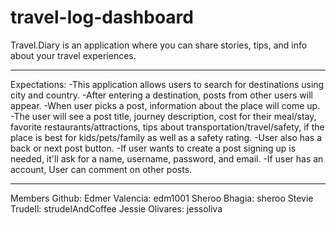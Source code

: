 # travel-log-dashboard

Travel.Diary is an application where you can share stories, tips, and info about your travel experiences.

-----------------------
Expectations:
-This application allows users to search for destinations using city and country. 
-After entering a destination, posts from other users will appear.
-When user picks a post, information about the place will come up. 
-The user will see a post title, journey description, cost for their meal/stay, favorite restaurants/attractions, tips about transportation/travel/safety, if the place is best for kids/pets/family as well as a safety rating.
-User also has a back or next post button.
-If user wants to create a post signing up is needed, it'll ask for a name, username, password, and email.
-If user has an account, User can comment on other posts.

-----------------------
Members Github:
Edmer Valencia: edm1001 
Sheroo Bhagia:  sheroo
Stevie Trudell: strudelAndCoffee
Jessie Olivares: jessoliva
